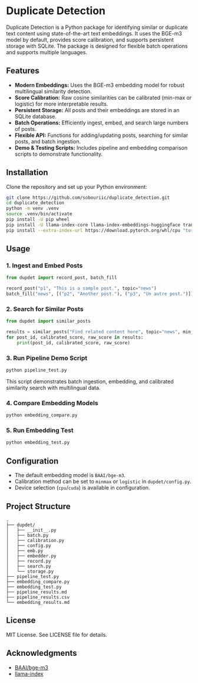 # Duplicate Detection

Duplicate Detection is a Python package for identifying similar or duplicate text content using state-of-the-art text embeddings. It uses the BGE-m3 model by default, provides score calibration, and supports persistent storage with SQLite. The package is designed for flexible batch operations and supports multiple languages.

## Features

- **Modern Embeddings:** Uses the BGE-m3 embedding model for robust multilingual similarity detection.
- **Score Calibration:** Raw cosine similarities can be calibrated (min-max or logistic) for more interpretable results.
- **Persistent Storage:** All posts and their embeddings are stored in an SQLite database.
- **Batch Operations:** Efficiently ingest, embed, and search large numbers of posts.
- **Flexible API:** Functions for adding/updating posts, searching for similar posts, and batch ingestion.
- **Demo & Testing Scripts:** Includes pipeline and embedding comparison scripts to demonstrate functionality.

## Installation

Clone the repository and set up your Python environment:
```bash
git clone https://github.com/sobouriic/duplicate_detection.git
cd duplicate_detection
python -m venv .venv
source .venv/bin/activate
pip install -U pip wheel
pip install -U llama-index-core llama-index-embeddings-huggingface transformers numpy
pip install --extra-index-url https://download.pytorch.org/whl/cpu "torch==2.1.2"
```

## Usage

### 1. Ingest and Embed Posts
```python
from dupdet import record_post, batch_fill

record_post("p1", "This is a sample post.", topic="news")
batch_fill("news", [("p2", "Another post."), ("p3", "Un autre post.")])
```

### 2. Search for Similar Posts
```python
from dupdet import similar_posts

results = similar_posts("Find related content here", topic="news", min_score=0.80, top_k=5)
for post_id, calibrated_score, raw_score in results:
    print(post_id, calibrated_score, raw_score)
```

### 3. Run Pipeline Demo Script
```bash
python pipeline_test.py
```
This script demonstrates batch ingestion, embedding, and calibrated similarity search with multilingual data.

### 4. Compare Embedding Models
```bash
python embedding_compare.py
```

### 5. Run Embedding Test
```bash
python embedding_test.py
```

## Configuration

- The default embedding model is `BAAI/bge-m3`.
- Calibration method can be set to `minmax` or `logistic` in `dupdet/config.py`.
- Device selection (`cpu`/`cuda`) is available in configuration.

## Project Structure

```
.
├── dupdet/
│   ├── __init__.py
│   ├── batch.py
│   ├── calibration.py
│   ├── config.py
│   ├── emb.py
│   ├── embedder.py
│   ├── record.py
│   ├── search.py
│   └── storage.py
├── pipeline_test.py
├── embedding_compare.py
├── embedding_test.py
├── pipeline_results.md
├── pipeline_results.csv
└── embedding_results.md
```

## License

MIT License. See LICENSE file for details.

## Acknowledgments

- [BAAI/bge-m3](https://huggingface.co/BAAI/bge-m3)
- [llama-index](https://github.com/run-llama/llama_index)
